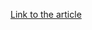 [Link to the article](https://binarly.io/posts/The_Untold_Story_of_the_BlackLotus_UEFI_Bootkit/index.html)
